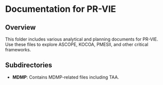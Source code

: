 # Documentation for PR-VIE

## Overview
This folder includes various analytical and planning documents for PR-VIE. Use these files to explore ASCOPE, KOCOA, PMESII, and other critical frameworks.

## Subdirectories
- **MDMP**: Contains MDMP-related files including TAA.
